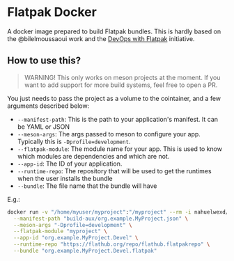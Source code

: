# Flatpak Docker

A docker image prepared to build Flatpak bundles. This is hardly based on the
@bilelmoussaoui work and the [DevOps with Flatpak](https://gitlab.gnome.org/GNOME/Initiatives/-/wikis/DevOps-with-Flatpak) initiative.

## How to use this?

> WARNING! This only works on meson projects at the moment. If you want to add
> support for more build systems, feel free to open a PR.

You just needs to pass the project as a volume to the cointainer, and a few
arguments described below:

- `--manifest-path`: This is the path to your application's manifest. It can be
  YAML or JSON
- `--meson-args`: The args passed to meson to configure your app. Typically this
  is `-Dprofile=development`.
- `--flatpak-module`: The module name for your app. This is used to know which
  modules are dependencies and which are not.
- `--app-id`: The ID of your application.
- `--runtime-repo`: The repository that will be used to get the runtimes when
  the user installs the bundle
- `--bundle`: The file name that the bundle will have

E.g.:

```sh
docker run -v "/home/myuser/myproject":"/myproject" --rm -i nahuelwexd/flatpak-docker \
  --manifest-path "build-aux/org.example.MyProject.json" \
  --meson-args "-Dprofile=development" \
  --flatpak-module "myproject" \
  --app-id "org.example.MyProject.Devel" \
  --runtime-repo "https://flathub.org/repo/flathub.flatpakrepo" \
  --bundle "org.example.MyProject.Devel.flatpak"
```
